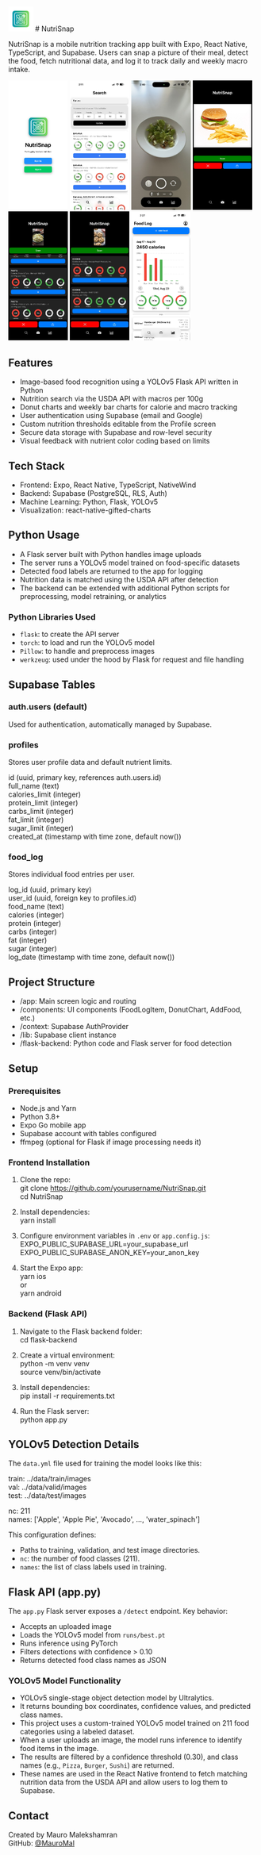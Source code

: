 <img src="/assets/images/NutriSnapLogo-2.png" alt="Logo" width="50"/>
# NutriSnap

NutriSnap is a mobile nutrition tracking app built with Expo, React Native, TypeScript, and Supabase. Users can snap a picture of their meal, detect the food, fetch nutritional data, and log it to track daily and weekly macro intake.

<p>
  <img src="/assets/images/Welcome.jpeg" width="120"/>
  <img src="/assets/images/SearchView.jpeg" width="120"/>
  <img src="/assets/images/CameraScreen.jpeg" width="120"/>
  <img src="/assets/images/ImageView.jpeg" width="120"/>
  <img src="/assets/images/PastaDetected.jpeg" width="120"/>
  <img src="/assets/images/CookiesDetected.jpeg" width="120"/>
  <img src="/assets/images/FoodLog.jpeg" width="120"/>
</p>

## Features

- Image-based food recognition using a YOLOv5 Flask API written in Python  
- Nutrition search via the USDA API with macros per 100g  
- Donut charts and weekly bar charts for calorie and macro tracking  
- User authentication using Supabase (email and Google)  
- Custom nutrition thresholds editable from the Profile screen  
- Secure data storage with Supabase and row-level security  
- Visual feedback with nutrient color coding based on limits  

## Tech Stack

- Frontend: Expo, React Native, TypeScript, NativeWind  
- Backend: Supabase (PostgreSQL, RLS, Auth)  
- Machine Learning: Python, Flask, YOLOv5  
- Visualization: react-native-gifted-charts  

## Python Usage

- A Flask server built with Python handles image uploads  
- The server runs a YOLOv5 model trained on food-specific datasets  
- Detected food labels are returned to the app for logging  
- Nutrition data is matched using the USDA API after detection  
- The backend can be extended with additional Python scripts for preprocessing, model retraining, or analytics  

### Python Libraries Used

- `flask`: to create the API server  
- `torch`: to load and run the YOLOv5 model  
- `Pillow`: to handle and preprocess images  
- `werkzeug`: used under the hood by Flask for request and file handling  

## Supabase Tables

### auth.users (default)
Used for authentication, automatically managed by Supabase.

### profiles
Stores user profile data and default nutrient limits.

id (uuid, primary key, references auth.users.id)  
full_name (text)  
calories_limit (integer)  
protein_limit (integer)  
carbs_limit (integer)  
fat_limit (integer)  
sugar_limit (integer)  
created_at (timestamp with time zone, default now())  

### food_log
Stores individual food entries per user.

log_id (uuid, primary key)  
user_id (uuid, foreign key to profiles.id)  
food_name (text)  
calories (integer)  
protein (integer)  
carbs (integer)  
fat (integer)  
sugar (integer)  
log_date (timestamp with time zone, default now())  

## Project Structure

- /app: Main screen logic and routing  
- /components: UI components (FoodLogItem, DonutChart, AddFood, etc.)  
- /context: Supabase AuthProvider  
- /lib: Supabase client instance  
- /flask-backend: Python code and Flask server for food detection 

## Setup

### Prerequisites

- Node.js and Yarn  
- Python 3.8+  
- Expo Go mobile app  
- Supabase account with tables configured  
- ffmpeg (optional for Flask if image processing needs it)  

### Frontend Installation

1. Clone the repo:  
   git clone https://github.com/yourusername/NutriSnap.git  
   cd NutriSnap  

2. Install dependencies:  
   yarn install  

3. Configure environment variables in `.env` or `app.config.js`:  
   EXPO_PUBLIC_SUPABASE_URL=your_supabase_url  
   EXPO_PUBLIC_SUPABASE_ANON_KEY=your_anon_key  

4. Start the Expo app:  
   yarn ios  
   or  
   yarn android  

### Backend (Flask API)

1. Navigate to the Flask backend folder:  
   cd flask-backend  

2. Create a virtual environment:  
   python -m venv venv  
   source venv/bin/activate  

3. Install dependencies:  
   pip install -r requirements.txt  

4. Run the Flask server:  
   python app.py  

## YOLOv5 Detection Details

The `data.yml` file used for training the model looks like this:

train: ../data/train/images  
val: ../data/valid/images  
test: ../data/test/images  

nc: 211  
names: ['Apple', 'Apple Pie', 'Avocado', ..., 'water_spinach']  

This configuration defines:
- Paths to training, validation, and test image directories.
- `nc`: the number of food classes (211).
- `names`: the list of class labels used in training.

## Flask API (app.py)

The `app.py` Flask server exposes a `/detect` endpoint. Key behavior:

- Accepts an uploaded image
- Loads the YOLOv5 model from `runs/best.pt`
- Runs inference using PyTorch
- Filters detections with confidence > 0.10
- Returns detected food class names as JSON

### YOLOv5 Model Functionality

- YOLOv5 single-stage object detection model by Ultralytics.
- It returns bounding box coordinates, confidence values, and predicted class names.
- This project uses a custom-trained YOLOv5 model trained on 211 food categories using a labeled dataset.
- When a user uploads an image, the model runs inference to identify food items in the image.
- The results are filtered by a confidence threshold (0.30), and class names (e.g., `Pizza`, `Burger`, `Sushi`) are returned.
- These names are used in the React Native frontend to fetch matching nutrition data from the USDA API and allow users to log them to Supabase.

## Contact

Created by Mauro Malekshamran  
GitHub: [@MauroMal](https://github.com/MauroMal) 
